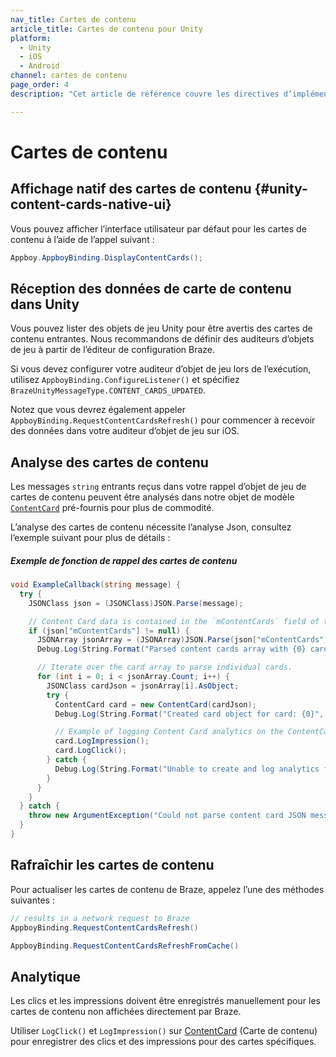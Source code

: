 ```yaml
---
nav_title: Cartes de contenu
article_title: Cartes de contenu pour Unity
platform: 
  - Unity
  - iOS
  - Android
channel: cartes de contenu
page_order: 4
description: "Cet article de référence couvre les directives d’implémentation des cartes de contenu pour la plateforme Unity."

---
```


# Cartes de contenu

## Affichage natif des cartes de contenu {#unity-content-cards-native-ui}

Vous pouvez afficher l’interface utilisateur par défaut pour les cartes de contenu à l’aide de l’appel suivant :

```csharp
Appboy.AppboyBinding.DisplayContentCards();
```

## Réception des données de carte de contenu dans Unity

Vous pouvez lister des objets de jeu Unity pour être avertis des cartes de contenu entrantes. Nous recommandons de définir des auditeurs d’objets de jeu à partir de l’éditeur de configuration Braze.

Si vous devez configurer votre auditeur d’objet de jeu lors de l’exécution, utilisez `AppboyBinding.ConfigureListener()` et spécifiez `BrazeUnityMessageType.CONTENT_CARDS_UPDATED`.

Notez que vous devrez également appeler `AppboyBinding.RequestContentCardsRefresh()` pour commencer à recevoir des données dans votre auditeur d’objet de jeu sur iOS.

## Analyse des cartes de contenu

Les messages `string` entrants reçus dans votre rappel d’objet de jeu de cartes de contenu peuvent être analysés dans notre objet de modèle [`ContentCard`][17] pré-fournis pour plus de commodité.

L’analyse des cartes de contenu nécessite l’analyse Json, consultez l’exemple suivant pour plus de détails :

##### Exemple de fonction de rappel des cartes de contenu

```csharp
void ExampleCallback(string message) {
  try {
    JSONClass json = (JSONClass)JSON.Parse(message);

    // Content Card data is contained in the `mContentCards` field of the top level object.
    if (json["mContentCards"] != null) {
      JSONArray jsonArray = (JSONArray)JSON.Parse(json["mContentCards"].ToString());
      Debug.Log(String.Format("Parsed content cards array with {0} cards", jsonArray.Count));

      // Iterate over the card array to parse individual cards.
      for (int i = 0; i < jsonArray.Count; i++) {
        JSONClass cardJson = jsonArray[i].AsObject;
        try {
          ContentCard card = new ContentCard(cardJson);
          Debug.Log(String.Format("Created card object for card: {0}", card));

          // Example of logging Content Card analytics on the ContentCard object 
          card.LogImpression();
          card.LogClick();
        } catch {
          Debug.Log(String.Format("Unable to create and log analytics for card {0}", cardJson));
        }
      }
    }
  } catch {
    throw new ArgumentException("Could not parse content card JSON message.");
  }
}
```

## Rafraîchir les cartes de contenu

Pour actualiser les cartes de contenu de Braze, appelez l’une des méthodes suivantes :

```csharp
// results in a network request to Braze
AppboyBinding.RequestContentCardsRefresh()

AppboyBinding.RequestContentCardsRefreshFromCache()
```

## Analytique

Les clics et les impressions doivent être enregistrés manuellement pour les cartes de contenu non affichées directement par Braze.

Utiliser `LogClick()` et `LogImpression()` sur [ContentCard][17] (Carte de contenu) pour enregistrer des clics et des impressions pour des cartes spécifiques.

[17]: https://github.com/Appboy/appboy-unity-sdk/blob/master/Assets/Plugins/Appboy/models/Cards/ContentCard.cs
